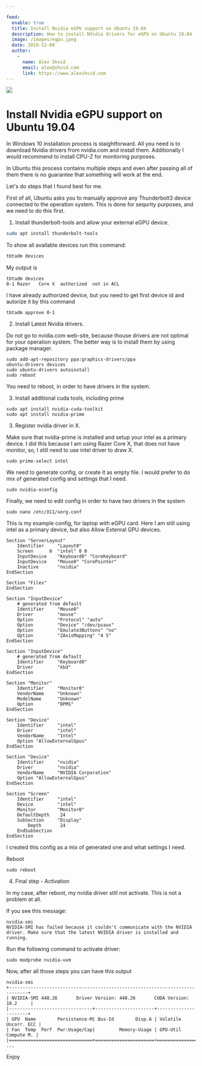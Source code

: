 ```yaml
---

feed:
  enable: true
  title: Install Nvidia eGPU support on Ubuntu 19.04
  description: How to install NVidia drivers for eGPU on Ubuntu 19.04
  image: /images/egpu.jpeg
  date: 2019-12-09
  author:
    -
      name: Alex Shvid
      email: alex@shvid.com
      link: https://www.alexshvid.com
---
```


![](/images/egpu.jpeg)

# Install Nvidia eGPU support on Ubuntu 19.04

In Windows 10 installation process is staightforward. All you need is to download Nvidia drivers from nvidia.com and install them.
Additionally I would recommend to install CPU-Z for monitoring purposes.

In Ubuntu this process contains multiple steps and even after passing all of them there is no guarantee that something will work at the end.

Let's do steps that I found best for me.

First of all, Ubuntu asks you to manually approve any Thunderbolt3 device connected to the operation system. This is done for sequrity purposes, and we need to do this first.

1) Install thunderbolt-tools and allow your external eGPU device.

``` bash
sudo apt install thunderbolt-tools
```
To show all available devices run this command:

``` bash
tbtadm devices
```

My output is

```
tbtadm devices
0-1	Razer	Core X	authorized	not in ACL 
```

I have already authorized device, but you need to get first device id and autorize it by this command

```
tbtadm approve 0-1
```

2) Install Latest Nvidia drivers. 

Do not go to nvidia.com web-site, because thouse drivers are not optimal for your operation system. The better way is to install them by using package manager.

```
sudo add-apt-repository ppa:graphics-drivers/ppa
ubuntu-drivers devices
sudo ubuntu-drivers autoinstall
sudo reboot
```

You need to reboot, in order to have drivers in the system.

3) Install additional cuda tools, including prime

```
sudo apt install nvidia-cuda-toolkit
sudo apt install nvidia-prime
```

3) Register nvidia driver in X.

Make sure that nvidia-prime is installed and setup your intel as a primary device.
I did this because I am using Razer Core X, that does not have monitor, so, I still need to use intel driver to draw X.

```
sudo prime-select intel
```

We need to generate config, or create it as empty file.
I would prefer to do mix of generated config and settings that I need.

```
sudo nvidia-xconfig
```

Finally, we need to edit config in order to have two drivers in the system

```
sudo nano /etc/X11/xorg.conf
```

This is my example config, for laptop with eGPU card. Here I am still using intel as a primary device, but also Allow Extenral GPU devices.

```
Section "ServerLayout"
    Identifier     "Layout0"
    Screen      0  "intel" 0 0
    InputDevice    "Keyboard0" "CoreKeyboard"
    InputDevice    "Mouse0" "CorePointer"
    Inactive       "nvidia"
EndSection

Section "Files"
EndSection

Section "InputDevice"
    # generated from default
    Identifier     "Mouse0"
    Driver         "mouse"
    Option         "Protocol" "auto"
    Option         "Device" "/dev/psaux"
    Option         "Emulate3Buttons" "no"
    Option         "ZAxisMapping" "4 5"
EndSection

Section "InputDevice"
    # generated from default
    Identifier     "Keyboard0"
    Driver         "kbd"
EndSection

Section "Monitor"
    Identifier     "Monitor0"
    VendorName     "Unknown"
    ModelName      "Unknown"
    Option         "DPMS"
EndSection

Section "Device"
    Identifier     "intel"
    Driver         "intel"
    VendorName     "Intel"
    Option "AllowExternalGpus"
EndSection

Section "Device"
    Identifier     "nvidia"
    Driver         "nvidia"
    VendorName     "NVIDIA Corporation"
    Option "AllowExternalGpus"
EndSection

Section "Screen"
    Identifier     "intel"
    Device         "intel"
    Monitor        "Monitor0"
    DefaultDepth    24
    SubSection     "Display"
        Depth       24
    EndSubSection
EndSection

```

I created this config as a mix of generated one and what settings I need.

Reboot

```
sudo reboot
```

4) Final step - Activation

In my case, after reboot, my nvidia driver still not activate. This is not a problem at all.

If you see this message:
```
nvidia-smi
NVIDIA-SMI has failed because it couldn't communicate with the NVIDIA driver. Make sure that the latest NVIDIA driver is installed and running.
```

Run the following command to activate driver:

```
sudo modprobe nvidia-uvm
```

Now, after all those steps you can have this output

```
nvidia-smi
+-----------------------------------------------------------------------------+
| NVIDIA-SMI 440.26       Driver Version: 440.26       CUDA Version: 10.2     |
|-------------------------------+----------------------+----------------------+
| GPU  Name        Persistence-M| Bus-Id        Disp.A | Volatile Uncorr. ECC |
| Fan  Temp  Perf  Pwr:Usage/Cap|         Memory-Usage | GPU-Util  Compute M. |
|===============================+======================+======================|
...
```

Enjoy


